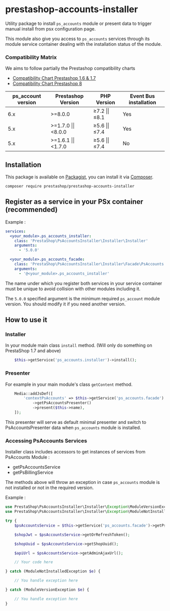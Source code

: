 # prestashop-accounts-installer

Utility package to install `ps_accounts` module or present data to trigger manual install from psx configuration page.

This module also give you access to `ps_accounts` services through its module service container dealing with the installation status of the module.

### Compatibility Matrix

We aims to follow partially the Prestashop compatibility charts
- [Compatibility Chart Prestashop 1.6 & 1.7](https://devdocs.prestashop.com/1.7/basics/installation/system-requirements/#php-compatibility-chart)
- [Compatibility Chart Prestashop 8](https://devdocs.prestashop.com/8/basics/installation/system-requirements/#php-compatibility-chart)

| ps_account version                      | Prestashop Version   | PHP Version     | Event Bus installation
|-----------------------------------------|----------------------|-----------------|-------------------------
| 6.x                                     | >=8.0.0              | ≥7.2 \|\| ≤8.1  | Yes
| 5.x                                     | >=1.7.0 \|\| <8.0.0  | ≥5.6 \|\| ≤7.4  | Yes
| 5.x                                     | >=1.6.1 \|\| <1.7.0  | ≥5.6 \|\| ≤7.4  | No

## Installation

This package is available on [Packagist](https://packagist.org/packages/prestashop/prestashop-accounts-installer), 
you can install it via [Composer](https://getcomposer.org).

```shell script
composer require prestashop/prestashop-accounts-installer
```

## Register as a service in your PSx container (recommended)

Example :

```yaml
services:
  <your_module>.ps_accounts_installer:
    class: 'PrestaShop\PsAccountsInstaller\Installer\Installer'
    arguments:
      - '5.0.0'

  <your_module>.ps_accounts_facade:
    class: 'PrestaShop\PsAccountsInstaller\Installer\Facade\PsAccounts'
    arguments:
      - '@<your_module>.ps_accounts_installer'
```

The name under which you register both services in your service container must be unique to avoid collision with other modules including it.

The `5.0.0` specified argument is the minimum required `ps_account` module version. You should modify it if you need another version.

## How to use it 

### Installer

In your module main class `install` method. (Will only do something on PrestaShop 1.7 and above)

```php
    $this->getService('ps_accounts.installer')->install();
```

### Presenter

For example in your main module's class `getContent` method.

```php
    Media::addJsDef([
        'contextPsAccounts' => $this->getService('ps_accounts.facade')
            ->getPsAccountsPresenter()
            ->present($this->name),
    ]);
```

This presenter will serve as default minimal presenter and switch to PsAccountsPresenter data when `ps_accounts` module is installed.

### Accessing PsAccounts Services

Installer class includes accessors to get instances of services from PsAccounts Module :

* getPsAccountsService
* getPsBillingService

The methods above will throw an exception in case `ps_accounts` module is not installed or not in the required version.

Example :

```php
use PrestaShop\PsAccountsInstaller\Installer\Exception\ModuleVersionException;
use PrestaShop\PsAccountsInstaller\Installer\Exception\ModuleNotInstalledException;

try {
    $psAccountsService = $this->getService('ps_accounts.facade')->getPsAccountsService();

    $shopJwt = $psAccountsService->getOrRefreshToken();

    $shopUuid = $psAccountsService->getShopUuid();

    $apiUrl = $psAccountsService->getAdminAjaxUrl();

    // Your code here

} catch (ModuleNotInstalledException $e) {

    // You handle exception here

} catch (ModuleVersionException $e) {

    // You handle exception here
}
```
